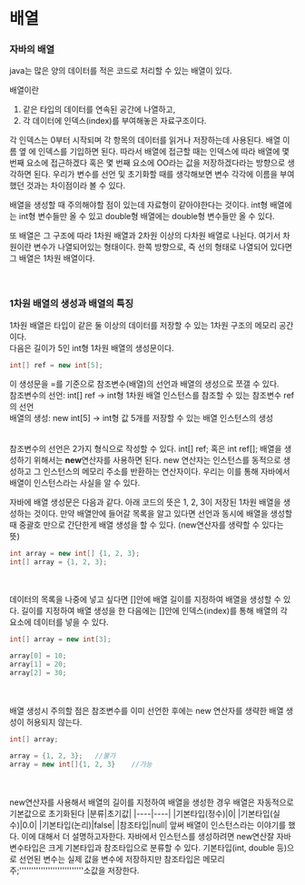 <h1>배열</h1>

<h3>자바의 배열</h3>
java는 많은 양의 데이터를 적은 코드로 처리할 수 있는 배열이 있다.<br>

배열이란<br>
1. 같은 타입의 데이터를 연속된 공간에 나열하고,<br>
2. 각 데이터에 인덱스(index)를 부여해놓은 자료구조이다.<br>

각 인덱스는 0부터 시작되며 각 항목의 데이터를 읽거나 저장하는데 사용된다.
배열 이름 옆 [](대괄호)에 인덱스를 기입하면 된다.
따라서 배열에 접근할 때는 인덱스에 따라 배열에 몇 번째 요소에 접근하겠다 혹은 몇 번째 요소에 OO라는 값을 저장하겠다라는 방향으로 생각하면 된다.
우리가 변수를 선언 및 초기화할 때를 생각해보면 변수 각각에 이름을 부여했던 것과는 차이점이라 볼 수 있다.<br>

배열을 생성할 때 주의해야할 점이 있는데 자료형이 같아야한다는 것이다.
int형 배열에는 int형 변수들만 올 수 있고 double형 배열에는 double형 변수들만 올 수 있다.<br>

또 배열은 그 구조에 따라 1차원 배열과 2차원 이상의 다차원 배열로 나뉜다.
여기서 차원이란 변수가 나열되어있는 형태이다.
한쪽 방향으로, 즉 선의 형태로 나열되어 있다면 그 배열은 1차원 배열이다.<br>
<br><br>


<h3>1차원 배열의 생성과 배열의 특징</h3>
1차원 배열은 타입이 같은 둘 이상의 데이터를 저장할 수 있는 1차원 구조의 메모리 공간이다.<br>
다음은 길이가 5인 int형 1차원 배열의 생성문이다.<br>

```java
int[] ref = new int[5];
```

이 생성문을 =를 기준으로 참조변수(배열)의 선언과 배열의 생성으로 쪼갤 수 있다.<br>
참조변수의 선언: int[] ref -> int형 1차원 배열 인스턴스를 참조할 수 있는 참조변수 ref의 선언<br>
배열의 생성: new int[5] -> int형 값 5개를 저장할 수 있는 배열 인스턴스의 생성<br>
<br><br>
참조변수의 선언은 2가지 형식으로 작성할 수 있다. int[] ref; 혹은 int ref[];
배열을 생성하기 위해서는 **new**연산자를 사용하면 된다. 
new 연산자는 인스턴스를 동적으로 생성하고 그 인스턴스의 메모리 주소를 반환하는 연산자이다.
우리는 이를 통해 자바에서 배열이 인스턴스라는 사실을 알 수 있다.

자바에 배열 생성문은 다음과 같다. 아래 코드의 뜻은 1, 2, 3이 저장된 1차원 배열을 생성하는 것이다.
만약 배열안에 들어갈 목록을 알고 있다면 선언과 동시에 배열을 생성할 때 중괄호 만으로 간단한게 배열 생성을 할 수 있다. (new연산자를 생략할 수 있다는 뜻)
```java
int array = new int[] {1, 2, 3};
int[] array = {1, 2, 3};
```
<br><br>
데이터의 목록을 나중에 넣고 싶다면 []안에 배열 길이를 지정하여 배열을 생성할 수 있다.
길이를 지정하여 배열 생성을 한 다음에는 []안에 인덱스(index)를 통해 배열의 각 요소에 데이터를 넣을 수 있다.
```java
int[] array = new int[3];

array[0] = 10;
array[1] = 20;
array[2] = 30;
```
<br><br>
배열 생성시 주의할 점은 참조변수를 이미 선언한 후에는 new 연산자를 생략한 배열 생성이 허용되지 않는다.
```java
int[] array;

array = {1, 2, 3};   //불가
array = new int[]{1, 2, 3}    //가능
```
<br><br>
new연산자를 사용해서 배열의 길이를 지정하여 배열을 생성한 경우 배열은 자동적으로 기본값으로 초기화된다
|분류|초기값|
|----|----|
|기본타입(정수)|0|
|기본타입(실수)|0.0|
|기본타입(논리)|false|
|참조타입|null|
앞써 배열이 인스턴스라는 이야기를 했다. 이에 대해서 더 설명하고자한다.
자바에서 인스턴스를 생성하려면 new연산잘
자바 변수타입은 크게 기본타입과 참조타입으로 분류할 수 있다.
기본타입(int, double 등)으로 선언된 변수는 실제 값을 변수에 저장하지만 참조타입은 메모리 주;'''''''''''''''''''''''''''소값을 저장한다.

